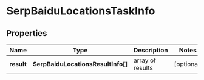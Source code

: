 # SerpBaiduLocationsTaskInfo

## Properties

| Name | Type | Description | Notes |
|------------ | ------------- | ------------- | -------------|
**result** | **SerpBaiduLocationsResultInfo[]** | array of results |[optional]|